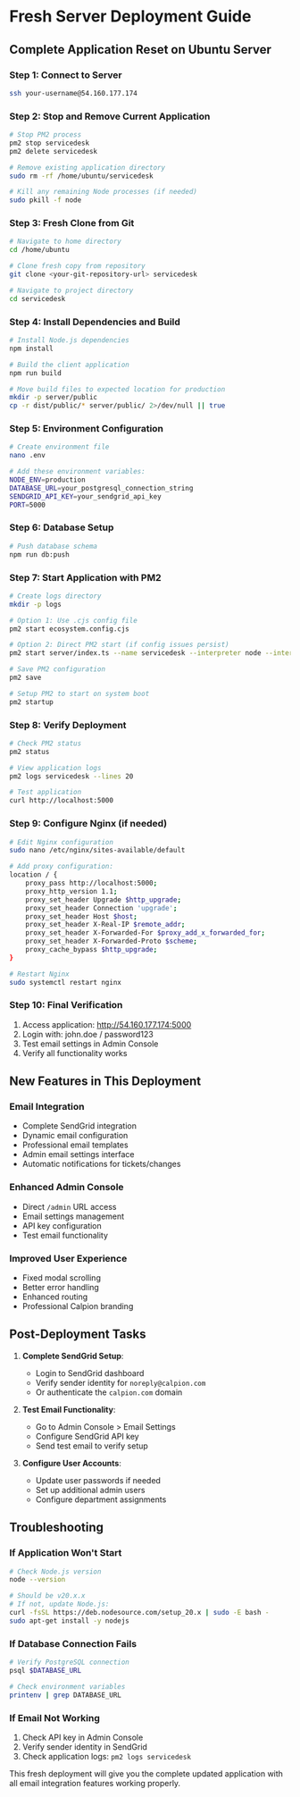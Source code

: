 # Fresh Server Deployment Guide

## Complete Application Reset on Ubuntu Server

### Step 1: Connect to Server
```bash
ssh your-username@54.160.177.174
```

### Step 2: Stop and Remove Current Application
```bash
# Stop PM2 process
pm2 stop servicedesk
pm2 delete servicedesk

# Remove existing application directory
sudo rm -rf /home/ubuntu/servicedesk

# Kill any remaining Node processes (if needed)
sudo pkill -f node
```

### Step 3: Fresh Clone from Git
```bash
# Navigate to home directory
cd /home/ubuntu

# Clone fresh copy from repository
git clone <your-git-repository-url> servicedesk

# Navigate to project directory
cd servicedesk
```

### Step 4: Install Dependencies and Build
```bash
# Install Node.js dependencies
npm install

# Build the client application
npm run build

# Move build files to expected location for production
mkdir -p server/public
cp -r dist/public/* server/public/ 2>/dev/null || true
```

### Step 5: Environment Configuration
```bash
# Create environment file
nano .env

# Add these environment variables:
NODE_ENV=production
DATABASE_URL=your_postgresql_connection_string
SENDGRID_API_KEY=your_sendgrid_api_key
PORT=5000
```

### Step 6: Database Setup
```bash
# Push database schema
npm run db:push
```

### Step 7: Start Application with PM2
```bash
# Create logs directory
mkdir -p logs

# Option 1: Use .cjs config file
pm2 start ecosystem.config.cjs

# Option 2: Direct PM2 start (if config issues persist)
pm2 start server/index.ts --name servicedesk --interpreter node --interpreter-args "--import tsx" --env production

# Save PM2 configuration
pm2 save

# Setup PM2 to start on system boot
pm2 startup
```

### Step 8: Verify Deployment
```bash
# Check PM2 status
pm2 status

# View application logs
pm2 logs servicedesk --lines 20

# Test application
curl http://localhost:5000
```

### Step 9: Configure Nginx (if needed)
```bash
# Edit Nginx configuration
sudo nano /etc/nginx/sites-available/default

# Add proxy configuration:
location / {
    proxy_pass http://localhost:5000;
    proxy_http_version 1.1;
    proxy_set_header Upgrade $http_upgrade;
    proxy_set_header Connection 'upgrade';
    proxy_set_header Host $host;
    proxy_set_header X-Real-IP $remote_addr;
    proxy_set_header X-Forwarded-For $proxy_add_x_forwarded_for;
    proxy_set_header X-Forwarded-Proto $scheme;
    proxy_cache_bypass $http_upgrade;
}

# Restart Nginx
sudo systemctl restart nginx
```

### Step 10: Final Verification
1. Access application: http://54.160.177.174:5000
2. Login with: john.doe / password123
3. Test email settings in Admin Console
4. Verify all functionality works

## New Features in This Deployment

### Email Integration
- Complete SendGrid integration
- Dynamic email configuration
- Professional email templates
- Admin email settings interface
- Automatic notifications for tickets/changes

### Enhanced Admin Console
- Direct `/admin` URL access
- Email settings management
- API key configuration
- Test email functionality

### Improved User Experience
- Fixed modal scrolling
- Better error handling
- Enhanced routing
- Professional Calpion branding

## Post-Deployment Tasks

1. **Complete SendGrid Setup**:
   - Login to SendGrid dashboard
   - Verify sender identity for `noreply@calpion.com`
   - Or authenticate the `calpion.com` domain

2. **Test Email Functionality**:
   - Go to Admin Console > Email Settings
   - Configure SendGrid API key
   - Send test email to verify setup

3. **Configure User Accounts**:
   - Update user passwords if needed
   - Set up additional admin users
   - Configure department assignments

## Troubleshooting

### If Application Won't Start
```bash
# Check Node.js version
node --version

# Should be v20.x.x
# If not, update Node.js:
curl -fsSL https://deb.nodesource.com/setup_20.x | sudo -E bash -
sudo apt-get install -y nodejs
```

### If Database Connection Fails
```bash
# Verify PostgreSQL connection
psql $DATABASE_URL

# Check environment variables
printenv | grep DATABASE_URL
```

### If Email Not Working
1. Check API key in Admin Console
2. Verify sender identity in SendGrid
3. Check application logs: `pm2 logs servicedesk`

This fresh deployment will give you the complete updated application with all email integration features working properly.